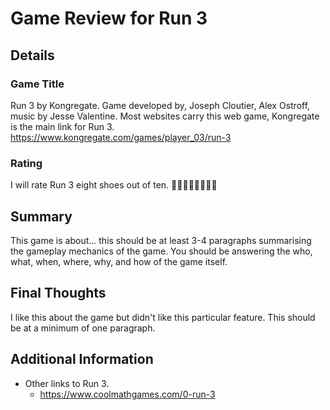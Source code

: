 # Game Review for Run 3

## Details

### Game Title
Run 3 by Kongregate. Game developed by, Joseph Cloutier, Alex Ostroff, music by Jesse Valentine. Most websites carry this web game, Kongregate is the main link for Run 3.
https://www.kongregate.com/games/player_03/run-3

### Rating
I will rate Run 3 eight shoes out of ten.
:shoe::shoe::shoe::shoe::shoe::shoe::shoe::shoe:

## Summary
This game is about... this should be at least 3-4 paragraphs summarising the gameplay mechanics of the game. You should be answering the who, what, when, where, why, and how of the game itself.

## Final Thoughts
I like this about the game but didn't like this particular feature. This should be at a minimum of one paragraph.

## Additional Information
* Other links to Run 3.
	* https://www.coolmathgames.com/0-run-3
